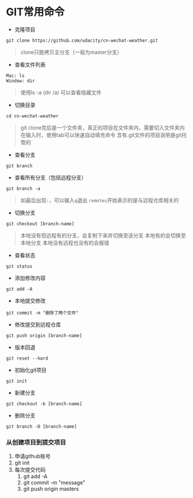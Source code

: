 # GIT常用命令

- 克隆项目

```
git clone https://github.com/udacity/cn-wechat-weather.git
```

> clone只能拷贝主分支（一般为master分支）

- 查看文件列表

```
Mac: ls
Window: dir
```

> 使用ls -a  (dir /a) 可以查看隐藏文件

- 切换目录
```
cd cn-wechat-weather
```

> git clone完后是一个文件夹，真正的项目在文件夹内，需要切入文件夹内
> 在输入时，使用tab可以快速自动填充命令
> 含有.git文件的项目说明是git托管的

- 查看分支

```
git branch
```

- 查看所有分支（包括远程分支）

```
git branch -a
```

> 如最后出现`:`，可以输入`q`退出
> `remotes`开始表示的是与远程仓库相关的

- 切换分支

```
git checkout [branch-name]
```

> 本地没有但远程有的分支，会复制下来并切换至该分支
> 本地有的会切换至本地分支
> 本地没有远程也没有的会报错

- 查看状态

```
git status
```

- 添加修改内容

```
git add -A
```

- 本地提交修改

```
git commit -m "删除了两个文件"
```

- 修改提交到远程仓库

```
git push origin [branch-name]
```

- 版本回退

```
git reset --hard
```

- 初始化git项目

```
git init
```

- 新建分支

```
git checkout -b [branch-name]
```

- 删除分支

```
git branch -D [branch-name]
```

### 从创建项目到提交项目

1. 申请github账号
2. git init
3. 每次提交代码
   1. git add -A
   2. git commit -m "message"
   3. git push origin masters


